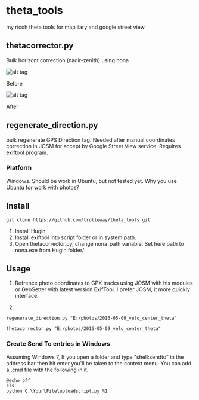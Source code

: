# theta_tools
my ricoh theta tools for mapillary and google street view


## thetacorrector.py
Bulk horizont correction (nadir-zenith) using nona

![alt tag](https://c1.staticflickr.com/1/388/31850859142_5d50c27092.jpg)

Before

![alt tag](https://c1.staticflickr.com/1/671/31850880602_91e5fc33a9.jpg)

After

## regenerate_direction.py 
bulk regenerate GPS Direction tag. Needed after manual coordinates correction in JOSM for accept by Google Street View service. Requires exiftool program.

### Platform

Windows. Should be work in Ubuntu, but not tested yet. Why you use Ubuntu for work with photos?

## Install
```
git clone https://github.com/trolleway/theta_tools.git
```
1. Install Hugin
2. Install exiftool into script folder or in system path.
3. Open thetacorrector.py, change nona_path variable. Set here path to nona.exe from Hugin folder/

## Usage 

1. Refrence photo coordinates to GPX tracks using JOSM with his modules or GeoSetter with latest version ExifTool. I prefer JOSM, it more quickly interface.

2. 
```
regenerate_direction.py "E:/photos/2016-05-09_velo_center_theta"

thetacorrector.py "E:/photos/2016-05-09_velo_center_theta"
```


### Create Send To entries in Windows
Assuming Windows 7, If you open a folder and type "shell:sendto" in the address bar then hit enter you'll be taken to the context menu. You can add a .cmd file with the following in it.
```
@echo off
cls
python C:\Your\File\uploadscript.py %1
```
